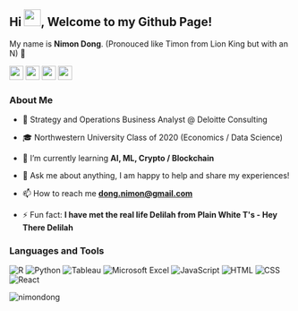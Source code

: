 ## Hi <img src="https://raw.githubusercontent.com/aemmadi/aemmadi/master/wave.gif" width="30px">, Welcome to my Github Page! 

My name is **Nimon Dong**. (Pronouced like Timon from Lion King but with an N) 🦁

<a href="https://bit.ly/3eFhBYf"><img src="https://img.shields.io/badge/resume-%230A0A0A.svg?&style=for-the-badge&logo=paper&logoColor=white" height=25></a> <a href="https://www.linkedin.com/in/nimondong"><img src="https://img.shields.io/badge/linkedin-%230077B5.svg?&style=for-the-badge&logo=linkedin&logoColor=white" height=25></a> <a href="https://www.instagram.com/nimon.dong/"><img src="https://img.shields.io/badge/instagram-%23E4405F.svg?&style=for-the-badge&logo=instagram&logoColor=white" height=25></a> <a href="https://open.spotify.com/user/nimon.dong?si=tuwJMr5_SjyAUZZbPM8cUA/"><img src="https://img.shields.io/badge/spotify-%231ED760.svg?&style=for-the-badge&logo=spotify&logoColor=white" height=25></a>

### About Me

- 💼 Strategy and Operations Business Analyst @ Deloitte Consulting

- 🎓 Northwestern University Class of 2020 (Economics / Data Science)

- 🌱 I’m currently learning **AI, ML, Crypto / Blockchain**

- 💬 Ask me about anything, I am happy to help and share my experiences!

- 📫 How to reach me **dong.nimon@gmail.com**

- ⚡ Fun fact: **I have met the real life Delilah from Plain White T's - Hey There Delilah**

### Languages and Tools

![R](https://img.shields.io/badge/-R-4AA4DE?style=flat-square&logo=R)
![Python](https://img.shields.io/badge/Python-%233776AB.svg?&style=flat-square&logo=python&logoColor=white)
![Tableau](https://img.shields.io/badge/-Tableau-FF9E17?style=flat-square&logo=Tableau&logoColor=white)
![Microsoft Excel](https://img.shields.io/badge/-Excel-1D6F42?style=flat-square&logo=microsoft)
![JavaScript](https://img.shields.io/badge/JavaScript-%233776AB.svg?&style=flat-square&logo=javascript&logoColor=white)
![HTML](https://img.shields.io/badge/HTML5-%23239120.svg?&style=flat-square&logo=html5&logoColor=white)
![CSS](https://img.shields.io/badge/CSS3-%23239120.svg?&style=flat-square&logo=css3&logoColor=white)
![React](https://img.shields.io/badge/-React-61DBFB?style=flat-square&logo=react&logoColor=white)

<p> <img src="https://github-readme-stats.vercel.app/api?username=nimondong&show_icons=true" alt="nimondong" /> </p>